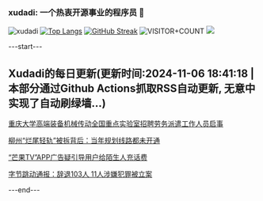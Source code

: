 ### xudadi: 一个热衷开源事业的程序员 👋

![xudadi](https://github-readme-stats-git-masterorgs-github-readme-stats-team.vercel.app/api?username=xudadi)
[![Top Langs](https://github-readme-stats.vercel.app/api/top-langs/?username=xudadi)](https://github.com/anuraghazra/github-readme-stats)
[![GitHub Streak](https://streak-stats.demolab.com?user=xudadi&locale=zh_Hans)](https://git.io/streak-stats)
![VISITOR+COUNT](https://komarev.com/ghpvc/?username=xudadi&label=VISITOR+COUNT)
![](https://raw.githubusercontent.com/xudadi/xudadi/main/assets/github-contribution-grid-snake.svg)


---start---

## Xudadi的每日更新(更新时间:2024-11-06 18:41:18 | 本部分通过Github Actions抓取RSS自动更新, 无意中实现了自动刷绿墙...)

[重庆大学高端装备机械传动全国重点实验室招聘劳务派遣工作人员启事](https://www.gongkaoleida.com/article/2184027)

[柳州“烂尾轻轨”被拆背后：当年规划线路都未开通](https://m.163.com/news/article/JG8Q21E7051492T3.html)

[“芒果TV”APP广告疑引导用户给陌生人充话费](https://m.163.com/news/article/JG8P28DP051492T3.html)

[字节跳动通报：辞退103人 11人涉嫌犯罪被立案](https://m.163.com/news/article/JG8OT0MJ0512B07B.html)

---end---
